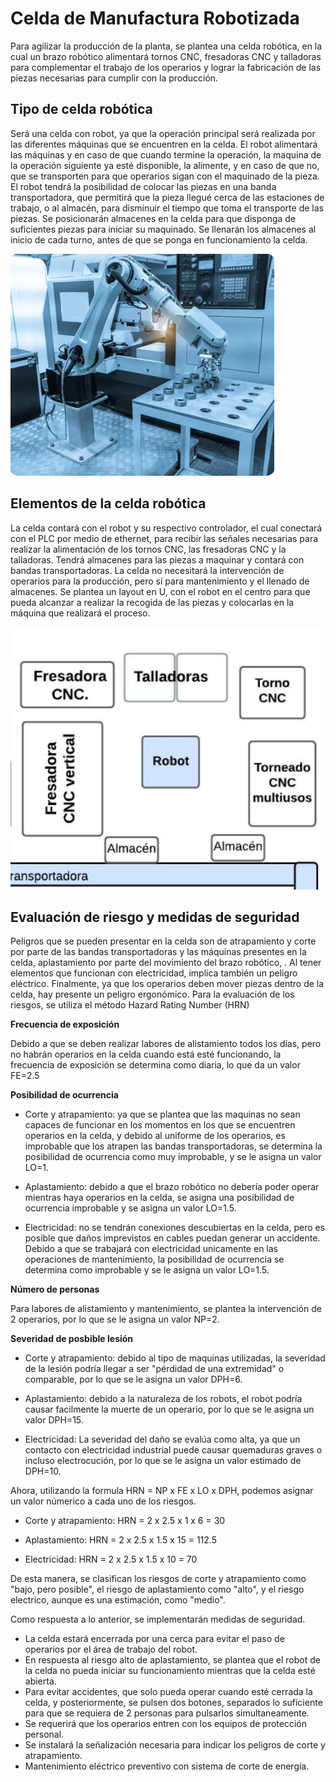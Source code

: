 # Celda de Manufactura Robotizada

Para agilizar la producción de la planta, se plantea una celda robótica, en la cual un brazo robótico alimentará tornos CNC, fresadoras CNC y talladoras para complementar el trabajo de los operarios y lograr la fabricación de las piezas necesarias para cumplir con la producción. 

## Tipo de celda robótica

Será una celda con robot, ya que la operación principal será realizada por las diferentes máquinas que se encuentren en la celda. El robot alimentará las máquinas y en caso de que cuando termine la operación, la maquina de la operación siguiente ya esté disponible, la alimente, y en caso de que no, que se transporten para que operarios sigan con el maquinado de la pieza. El robot tendrá la posibilidad de colocar las piezas en una banda transportadora, que permitirá que la pieza llegué cerca de las estaciones de trabajo, o al almacén, para disminuir el tiempo que toma el transporte de las piezas. Se posicionarán almacenes en la celda para que disponga de suficientes piezas para iniciar su maquinado. Se llenarán los almacenes al inicio de cada turno, antes de que se ponga en funcionamiento la celda. 

![](Imagenes/celda_con_robot.png)

## Elementos de la celda robótica

La celda contará con el robot y su respectivo controlador, el cual conectará con el PLC por medio de ethernet, para recibir las señales necesarias para realizar la alimentación de los tornos CNC, las fresadoras CNC y la talladoras. Tendrá almacenes para las piezas a maquinar y contará con bandas transportadoras. La celda no necesitará la intervención de operarios para la producción, pero sí para mantenimiento y el llenado de almacenes. Se plantea un layout en U, con el robot en el centro para que pueda alcanzar a realizar la recogida de las piezas y colocarlas en la máquina que realizará el proceso.

![](Imagenes/Layout_celda.png)


## Evaluación de riesgo y medidas de seguridad

Peligros que se pueden presentar en la celda son de atrapamiento y corte por parte de las bandas transportadoras y las máquinas presentes en la celda, aplastamiento por parte del movimiento del brazo robótico, . Al tener elementos que funcionan con electricidad, implica también un peligro eléctrico. Finalmente, ya que los operarios deben mover piezas dentro de la celda, hay presente un peligro ergonómico. 
Para la evaluación de los riesgos, se utiliza el método Hazard Rating Number (HRN)

**Frecuencia de exposición**

Debido a que se deben realizar labores de alistamiento todos los días, pero no habrán operarios en la celda cuando está esté funcionando,  la frecuencia de exposición se determina como diaria, lo que da un valor FE=2.5

**Posibilidad de ocurrencia**

- Corte y atrapamiento: ya que se plantea que las maquinas no sean capaces de funcionar en los momentos en los que se encuentren operarios en la celda, y debido al uniforme de los operarios, es improbable que los atrapen las bandas transportadoras, se determina la posibilidad de ocurrencia como muy improbable, y se le asigna un valor LO=1.

- Aplastamiento: debido a que el brazo robótico no debería poder operar mientras haya operarios en la celda, se asigna una posibilidad de ocurrencia improbable y se asigna un valor LO=1.5.

- Electricidad: no se tendrán conexiones descubiertas en la celda, pero es posible que daños imprevistos en cables puedan generar un accidente. Debido a que se trabajará con electricidad unicamente en las operaciones de mantenimiento, la posibilidad de ocurrencia se determina como improbable y se le asigna un valor LO=1.5.

**Número de personas**

Para labores de alistamiento y mantenimiento, se plantea la intervención de 2 operarios, por lo que se le asigna un valor NP=2.

**Severidad de posbible lesión**

- Corte y atrapamiento: debido al tipo de maquinas utilizadas, la severidad de la lesión podría llegar a ser "pérdidad de una extremidad" o comparable, por lo que se le asigna un valor DPH=6.

- Aplastamiento: debido a la naturaleza de los robots, el robot podría causar facilmente la muerte de un operario, por lo que se le asigna un valor DPH=15.

- Electricidad:  La severidad del daño se evalúa como alta, ya que un contacto con electricidad industrial puede causar quemaduras graves o incluso electrocución, por lo que se le asigna un valor estimado de DPH=10.

Ahora, utilizando la formula HRN = NP x FE x LO x DPH, podemos asignar un valor númerico a cada uno de los riesgos.

- Corte y atrapamiento: HRN = 2 x 2.5 x 1 x 6 = 30

- Aplastamiento: HRN = 2 x 2.5 x 1.5 x 15 = 112.5

- Electricidad: HRN = 2 x 2.5 x 1.5 x 10 = 70

De esta manera, se clasifican los riesgos de corte y atrapamiento como "bajo, pero posible", el riesgo de aplastamiento como "alto", y el riesgo electrico, aunque es una estimación, como "medio".

Como respuesta a lo anterior, se implementarán medidas de seguridad. 
- La celda estará encerrada por una cerca para evitar el paso de operarios por el área de trabajo del robot. 
- En respuesta al riesgo alto de aplastamiento, se plantea que el robot de la celda no pueda iniciar su funcionamiento mientras que la celda esté abierta.
- Para evitar accidentes, que solo pueda operar cuando esté cerrada la celda, y posteriormente, se pulsen dos botones, separados lo suficiente para que se requiera de 2 personas para pulsarlos simultaneamente.
- Se requerirá que los operarios entren con los equipos de protección personal.
- Se instalará la señalización necesaria para indicar los peligros de corte y atrapamiento.
- Mantenimiento eléctrico preventivo con sistema de corte de energía.



